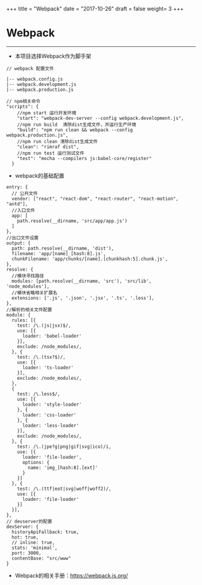 +++
title = "Webpack"
date = "2017-10-26"
draft = false
weight= 3
+++

Webpack
=======

* * * * *

-   本项目选择Webpack作为脚手架

<!-- -->

    // webpack 配置文件

    |-- webpack.config.js
    |-- webpack.development.js
    |-- webpack.production.js

    // npm相关命令
    "scripts": {
        //npm start 运行开发环境
        "start": "webpack-dev-server --config webpack.development.js",
        //npm run build  清除dist生成文件，并运行生产环境
        "build": "npm run clean && webpack --config webpack.production.js",
        //npm run clean 清除dist生成文件
        "clean": "rimraf dist",
        //npm run test 运行测试文件
        "test": "mocha --compilers js:babel-core/register"
      }

-   webpack的基础配置

<!-- -->

    entry: {
      // 公共文件
      vendor: ["react", "react-dom", "react-router", "react-motion", "antd"],
      //入口文件
      app: [
        path.resolve(__dirname, 'src/app/app.js')
      ]
    },
    //出口文件设置
    output: {
      path: path.resolve(__dirname, 'dist'),
      filename: 'app/[name]_[hash:8].js',
      chunkFilename: 'app/chunks/[name].[chunkhash:5].chunk.js',
    },
    resolve: {
      //模块寻找路径
      modules: [path.resolve(__dirname, 'src'), 'src/lib', 'node_modules'],
      //模块省略相关扩展名
      extensions: ['.js', '.json', '.jsx', '.ts', '.less'],
    },
    //解析的相关文件配置
    module: {
      rules: [{
        test: /\.(js|jsx)$/,
        use: [{
          loader: 'babel-loader'
        }],
        exclude: /node_modules/,
      }, {
        test: /\.(tsx?$)/,
        use: [{
          loader: 'ts-loader'
        }],
        exclude: /node_modules/,
      },
      {
        test: /\.less$/,
        use: [{
          loader: 'style-loader'
        }, {
          loader: 'css-loader'
        }, {
          loader: 'less-loader'
        }],
        exclude: /node_modules/,
      }, {
        test: /\.(jpe?g|png|gif|svg|ico)/i,
        use: [{
          loader: 'file-loader',
          options: {
            name: 'img_[hash:8].[ext]'
          }
        }]
      }, {
        test: /\.(ttf|eot|svg|woff|woff2)/,
        use: [{
          loader: 'file-loader'
        }]
      }],
    },
    // devserver的配置
    devServer: {
      historyApiFallback: true,
      hot: true,
      // inline: true,
      stats: 'minimal',
      port: 3000,
      contentBase: "src/www"
    }

-   Webpack的相关手册：<https://webpack.js.org/>

